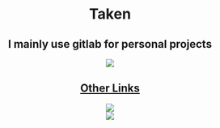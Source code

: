<div align="center">
    <h1>Taken</h1>
    <h2>I mainly use gitlab for personal projects</h2>
    <a href="" target= "blank"><img src="https://img.shields.io/gitlab/v/tag/TakenMC%2Ftakenmc?style=for-the-badge&logo=gitlab&label=TakenMC">
</div>

<div align="center">
    <h2>Other Links</h2>
    <a href="https://sakurajima.moe/@taken" target="blank"><img src="https://img.shields.io/mastodon/follow/110719192441732476?domain=https%3A%2F%2Fsakurajima.moe&style=for-the-badge&logo=mastodon&label=Mastodon"></a><br>
    <a href="https://x.com/igntakie" target="blank"><img src="https://img.shields.io/twitter/url?url=https%3A%2F%2Ftwitter.com%2FignTakie&style=for-the-badge&logo=x&label=Account"></a>
</div>